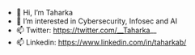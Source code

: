 - 👋 Hi, I’m Taharka
- 👀 I’m interested in Cybersecurity, Infosec and AI 
- 📫 Twitter: https://twitter.com/__Taharka__ 
- 📫 Linkedin: https://www.linkedin.com/in/taharkab/

